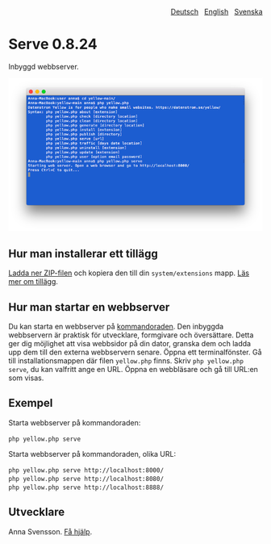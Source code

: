 <p align="right"><a href="README-de.md">Deutsch</a> &nbsp; <a href="README.md">English</a> &nbsp; <a href="README-sv.md">Svenska</a></p>

# Serve 0.8.24

Inbyggd webbserver.

<p align="center"><img src="serve-screenshot.png?raw=true" alt="Skärmdump"></p>

## Hur man installerar ett tillägg

[Ladda ner ZIP-filen](https://github.com/annaesvensson/yellow-serve/archive/refs/heads/main.zip) och kopiera den till din `system/extensions` mapp. [Läs mer om tillägg](https://github.com/annaesvensson/yellow-update/tree/main/README-sv.md).

## Hur man startar en webbserver

Du kan starta en webbserver på [kommandoraden](https://github.com/annaesvensson/yellow-core/tree/main/README-sv.md). Den inbyggda webbservern är praktisk för utvecklare, formgivare och översättare. Detta ger dig möjlighet att visa webbsidor på din dator, granska dem och ladda upp dem till den externa webbservern senare. Öppna ett terminalfönster. Gå till installationsmappen där filen `yellow.php` finns. Skriv `php yellow.php serve`, du kan valfritt ange en URL. Öppna en webbläsare och gå till URL:en som visas.

## Exempel

Starta webbserver på kommandoraden:

`php yellow.php serve`  

Starta webbserver på kommandoraden, olika URL:

`php yellow.php serve http://localhost:8000/`  
`php yellow.php serve http://localhost:8080/`  
`php yellow.php serve http://localhost:8888/`  

## Utvecklare

Anna Svensson. [Få hjälp](https://datenstrom.se/sv/yellow/help/).
